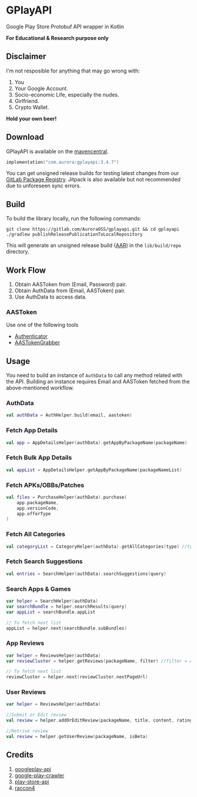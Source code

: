 # GPlayAPI

Google Play Store Protobuf API wrapper in Kotlin

**For Educational & Research purpose only**

## Disclaimer

I'm not resposible for anything that may go wrong with:
1. You 
2. Your Google Account.
3. Socio-economic Life, especially the nudes.
4. Girlfriend.
5. Crypto Wallet.

**Hold your own beer!**

## Download

GPlayAPI is available on the [mavencentral](https://central.sonatype.com/artifact/com.auroraoss/gplayapi).

```kotlin
implementation("com.aurora:gplayapi:3.4.7")
```

You can get unsigned release builds for testing latest changes from our [GitLab Package Registry](https://gitlab.com/AuroraOSS/gplayapi/-/packages).
Jitpack is also available but not recommended due to unforeseen sync errors.

## Build

To build the library locally, run the following commands:

```shell
git clone https://gitlab.com/AuroraOSS/gplayapi.git && cd gplayapi
./gradlew publishReleasePublicationToLocalRepository
```

This will generate an unsigned release build 
([AAR](https://developer.android.com/studio/projects/android-library.html#aar-contents)) in the
`lib/build/repo` directory.

## Work Flow

1. Obtain AASToken from (Email, Password) pair.
2. Obtain AuthData from (Email, AASToken) pair.
3. Use AuthData to access data.

### AASToken
Use one of the following tools
* [Authenticator](https://github.com/whyorean/Authenticator)
* [AASTokenGrabber](https://github.com/whyorean/AASTokenGrabber)

## Usage

You need to build an instance of `AuthData` to call any method related with the API. Building an
instance requires Email and AASToken fetched from the above-mentioned workflow.

### AuthData 

```kotlin
val authData = AuthHelper.build(email, aastoken)
```

### Fetch App Details

```kotlin
val app = AppDetailsHelper(authData).getAppByPackageName(packageName)
```

### Fetch Bulk App Details

```kotlin
val appList = AppDetailsHelper.getAppByPackageName(packageNameList)
```

### Fetch APKs/OBBs/Patches

```kotlin
val files = PurchaseHelper(authData).purchase(
    app.packageName,
    app.versionCode,
    app.offerType
)
```

### Fetch All Categories

```kotlin
val categoryList = CategoryHelper(authData).getAllCategories(type) //type = GAME or APPLICATION
```

### Fetch Search Suggestions

```kotlin
val entries = SearchHelper(authData).searchSuggestions(query)
```

### Search Apps & Games

```kotlin
var helper = SearchHelper(authData)
var searchBundle = helper.searchResults(query) 
var appList = searchBundle.appList 

// To fetch next list 
appList = helper.next(searchBundle.subBundles)
```

### App Reviews

```kotlin
var helper = ReviewsHelper(authData)
var reviewCluster = helper.getReviews(packageName, filter) //filter = ALL, POSITIVE, CRITICAL

// To fetch next list    
reviewCluster = helper.next(reviewCluster.nextPageUrl)
```

### User Reviews

```kotlin
var helper = ReviewsHelper(authData)

//Submit or Edit review
val review = helper.addOrEditReview(packageName, title, content, rating, isBeta)

//Retrive review
val review = helper.getUserReview(packageName, isBeta)
```

## Credits

1. [googleplay-api](https://github.com/egirault/googleplay-api)
2. [google-play-crawler](https://github.com/Akdeniz/google-play-crawler)
3. [play-store-api](https://github.com/yeriomin/play-store-api)
4. [raccon4](https://github.com/onyxbits/raccoon4)
